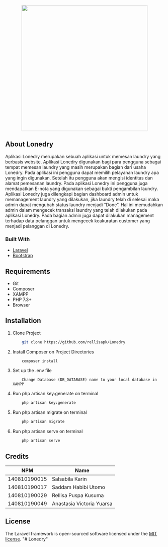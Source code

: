 <p align="center"><a href="https://github.com/rellisapk/Lonedry" target="_blank"><img src="https://i.ibb.co/7WrSgvW/lonedry-white.png" width="400"></a></p>

<p align="center">

</p>

## About Lonedry

Aplikasi Lonedry merupakan sebuah aplikasi untuk memesan laundry yang berbasis website. Aplikasi Lonedry digunakan bagi para pengguna sebagai tempat memesan laundry yang masih merupakan bagian dari usaha Lonedry. Pada aplikasi ini pengguna dapat memilih pelayanan laundry apa yang ingin digunakan. Setelah itu pengguna akan mengisi identitas dan alamat pemesanan laundry. Pada aplikasi Lonedry ini pengguna juga mendapatkan E-nota yang digunakan sebagai bukti pengambilan laundry.
Aplikasi Lonedry juga dilengkapi bagian dashboard admin untuk memanagement laundry yang dilakukan, jika laundry telah di selesai maka admin dapat mengubah status laundry menjadi “Done”. Hal ini memudahkan admin dalam mengecek transaksi laundry yang telah dilakukan pada aplikasi Lonedry. Pada bagian admin juga dapat dilakukan management terhadap data pelanggan untuk mengecek keakuratan customer yang menjadi pelanggan di Lonedry.

### Built With

* [Laravel](https://laravel.com/)
* [Bootstrap](https://getbootstrap.com/)

## Requirements

<ul>
    <li>Git</li>
    <li>Composer</li>
    <li>XAMPP</li>
    <li>PHP 7.3+</li>
    <li>Browser</li>
</ul>

## Installation

1. Clone Project
    ```sh 
        git clone https://github.com/rellisapk/Lonedry
    ```
2. Install Composer on Project Directories
    ```sh 
        composer install
    ```
3. Set up the .env file
    ```
        Change Database (DB_DATABASE) name to your local database in XAMPP
    ```
4. Run php artisan key:generate on terminal
    ```sh 
        php artisan key:generate
    ```
5. Run php artisan migrate on terminal
    ```sh 
        php artisan migrate
    ```
6. Run php artisan serve on terminal
    ```sh 
        php artisan serve
    ```

## Credits

| NPM           | Name        |
| ------------- |-------------|
| 140810190015  | Salsabila Karin |
| 140810190017  | Saddam Habibi Utomo |
| 140810190029  | Rellisa Puspa Kusuma |
| 140810190049  | Anastasia Victoria Yuarsa |

## License

The Laravel framework is open-sourced software licensed under the [MIT license](https://opensource.org/licenses/MIT).
"# Lonedry" 
